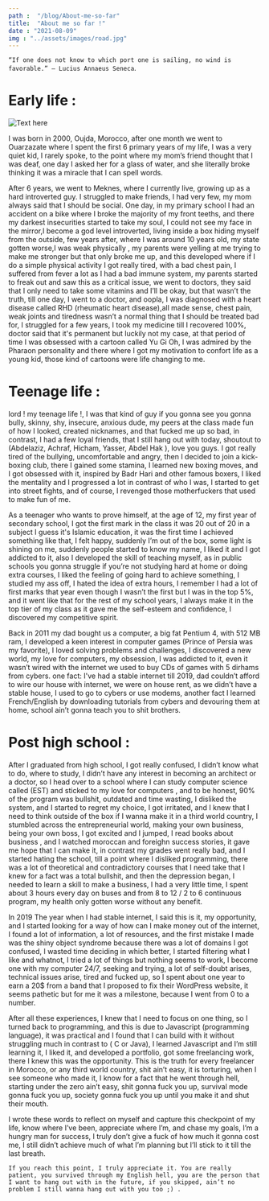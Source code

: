 ```yaml
---
path :  "/blog/About-me-so-far"
title:  "About me so far !"
date : "2021-08-09"
img : "../assets/images/road.jpg"
---
```


`“If one does not know to which port one is sailing, no wind is favorable.” — Lucius Annaeus Seneca`.

# Early life :

![Text here](https://media.giphy.com/media/l4pTeSVeMlLSXVhm0/giphy.gif) 

I was born in 2000, Oujda, Morocco, after one month we went to Ouarzazate where I spent the first 6 primary years of my life, I was a very quiet kid, I rarely spoke, to the point where my mom’s friend thought that I was deaf, one day I asked her for a glass of water, and she literally broke thinking it was a miracle that I can spell words.

After 6 years, we went to Meknes, where I currently live, growing up as a hard introverted guy. I struggled to make friends, I had very few, my mom always said that I should be social. One day, in my primary school I had an accident on a bike where I broke the majority of my front teeths, and there my darkest insecurities started to take my soul, I could not see my face in the mirror,I become a god level introverted, living inside a box hiding myself from the outside, few years after, where I was around 10 years old, my state gotten worse,I was weak physically , my parents were yelling at me trying to make me stronger but that only broke me up, and this developed where if I do a simple physical activity I got really tired, with a bad chest pain, I suffered from fever a lot as I had a bad immune system, my parents started to freak out and saw this as a critical issue, we went to doctors, they said that I only need to take some vitamins and I’ll be okay, but that wasn’t the truth, till one day, I went to a doctor, and oopla, I was diagnosed with a heart disease called RHD (rheumatic heart disease),all made sense, chest pain, weak joints and tiredness wasn’t a normal thing that I should be treated bad for, I struggled for a few years, I took my medicine till I recovered 100%, doctor said that it's permanent but luckily not my case, at that period of time I was obsessed with a cartoon called Yu Gi Oh, I was admired by the Pharaon personality and there where I got my motivation to confort life as a young kid, those kind of cartoons were life changing to me.

# Teenage life :

lord ! my teenage life !, I was that kind of guy if you gonna see you gonna bully, skinny, shy, insecure, anxious dude, my peers at the class made fun of how I looked, created nicknames, and that fucked me up so bad, in contrast, I had a few loyal friends, that I still hang out with today, shoutout to (Abdelaziz, Achraf, Hicham, Yasser, Abdel Hak ), love you guys. 
I got really tired of the bullying, uncomfortable and angry, then I decided to join a kick-boxing club, there I gained some stamina, I learned new boxing moves, and I got obsessed with it, inspired by Badr Hari and other famous boxers, I liked the mentality and I progressed a lot in contrast of who I was, I started to get into street fights, and of course, I revenged those motherfuckers that used to make fun of me.

As a teenager who wants to prove himself, at the age of 12, my first year of secondary school, I got the first mark in the class it was 20 out of 20 in a subject I guess it's Islamic education, it was the first time I achieved something like that, I felt happy, suddenly I’m out of the box, some light is shining on me, suddenly people started to know my name, I liked it and I got addicted to it, also I developed the skill of teaching myself, as in public schools you gonna struggle if you’re not studying hard at home or doing extra courses, I liked the feeling of going hard to achieve something, I studied my ass off, I hated the idea of extra hours, I remember I had a lot of first marks that year even though I wasn’t the first but I was in the top 5%, and it went like that for the rest of my school years, I always make it in the top tier of my class as it gave me the self-esteem and confidence, I discovered my competitive spirit.


Back in 2011 my dad bought us a computer, a big fat Pentium 4, with 512 MB ram, I developed a keen interest in computer games (Prince of Persia was my favorite), I loved solving problems and challenges, I discovered a new world, my love for computers, my obsession, I was addicted to it, even it wasn’t wired with the internet we used to buy CDs of games with 5 dirhams from cybers. 
one fact: I've had a stable internet till 2019, dad couldn’t afford to wire our house with internet, we were on house rent, as we didn’t have a stable house, I used to go to cybers or use modems, another fact I learned French/English by downloading tutorials from cybers and devouring them at home, school ain’t gonna teach you to shit brothers.

# Post high school :


After I graduated from high school, I got really confused, I didn’t know what to do, where to study, I didn’t have any interest in becoming an architect or a doctor, so I head over to a school where I can study computer science called (EST) and sticked to my love for computers , and to be honest, 90% of the program was bullshit, outdated and time wasting, I disliked the system, and I started to regret my choice, I got irritated, and I knew that I need to think outside of the box if I wanna make it in a third world country, I stumbled across the entrepreneurial world, making your own business, being your own boss, I got excited and I jumped, I read books about business , and I watched moroccan and foreighn success stories, it gave me hope that I can make it, in contrast my grades went really bad, and I started hating the school, till a point where I disliked programming, there was a lot of theoretical and contradictory courses that I need take that I knew for a fact was a total bullshit, and then the depression began, I needed to learn a skill to make a business, I  had a very little time, I spent about 3 hours every day on buses and from 8 to 12 / 2 to 6 continuous program, my health only gotten worse without any benefit.

In 2019 The year when I had stable internet, I said this is it, my opportunity, and I started looking for a way of how can I make money out of the internet, I found a lot of information, a lot of resources, and the first mistake I made was the shiny object syndrome because there was a lot of domains I got confused, I wasted time deciding in which better, I started filtering what I like and whatnot, I tried a lot of things but nothing seems to work, I become one with my computer 24/7, seeking and trying, a lot of self-doubt arises, technical issues arise, tired and fucked up, so I spent about one year to earn a 20$ from a band that I proposed to fix their WordPress website, it seems pathetic but for me it was a milestone, because I went from 0 to a number.

After all these experiences, I knew that I need to focus on one thing, so I turned back to programming, and this is due to Javascript (programming language), it was practical and I found that I can build with it without struggling much in contrast to ( C or Java), I learned Javascript and I’m still learning it, I liked it, and developed a portfolio, got some freelancing work, there I knew this was the opportunity.
This is the truth for every freelancer in Morocco, or any third world country, shit ain’t easy, it is torturing, when I see someone who made it, I know for a fact that he went through hell, starting under the zero ain’t easy, shit gonna fuck you up, survival mode gonna fuck you up, society gonna fuck you up until you make it and shut their mouth.

I wrote these words to reflect on myself and capture this checkpoint of my life, know where I’ve been, appreciate where I’m, and chase my goals, I’m a hungry man for success, I truly don’t give a fuck of how much it gonna cost me, I still didn’t achieve much of what I’m planning but I’ll stick to it till the last breath.

`If you reach this point, I truly appreciate it. You are really patient, you survived through my English hell, you are the person that I want to hang out with in the future, if you skipped, ain’t no problem I still wanna hang out with you too ;) .`




 

 
